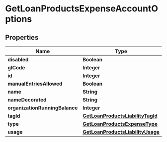 

# GetLoanProductsExpenseAccountOptions


## Properties

| Name | Type | Description | Notes |
|------------ | ------------- | ------------- | -------------|
|**disabled** | **Boolean** |  |  [optional] |
|**glCode** | **Integer** |  |  [optional] |
|**id** | **Integer** |  |  [optional] |
|**manualEntriesAllowed** | **Boolean** |  |  [optional] |
|**name** | **String** |  |  [optional] |
|**nameDecorated** | **String** |  |  [optional] |
|**organizationRunningBalance** | **Integer** |  |  [optional] |
|**tagId** | [**GetLoanProductsLiabilityTagId**](GetLoanProductsLiabilityTagId.md) |  |  [optional] |
|**type** | [**GetLoanProductsExpenseType**](GetLoanProductsExpenseType.md) |  |  [optional] |
|**usage** | [**GetLoanProductsLiabilityUsage**](GetLoanProductsLiabilityUsage.md) |  |  [optional] |



